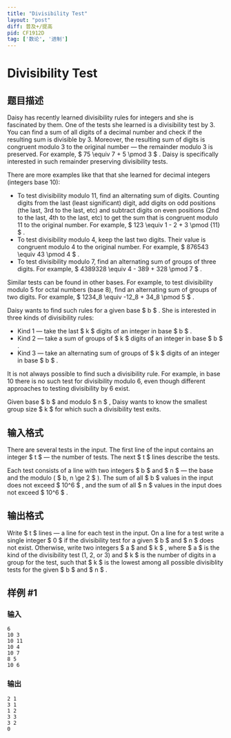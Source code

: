 ```yaml
---
title: "Divisibility Test"
layout: "post"
diff: 普及+/提高
pid: CF1912D
tag: ['数论', '进制']
---
```


# Divisibility Test

## 题目描述

Daisy has recently learned divisibility rules for integers and she is fascinated by them. One of the tests she learned is a divisibility test by 3. You can find a sum of all digits of a decimal number and check if the resulting sum is divisible by 3. Moreover, the resulting sum of digits is congruent modulo 3 to the original number — the remainder modulo 3 is preserved. For example, $ 75 \equiv 7 + 5 \pmod 3 $ . Daisy is specifically interested in such remainder preserving divisibility tests.

There are more examples like that that she learned for decimal integers (integers base 10):

- To test divisibility modulo 11, find an alternating sum of digits. Counting digits from the last (least significant) digit, add digits on odd positions (the last, 3rd to the last, etc) and subtract digits on even positions (2nd to the last, 4th to the last, etc) to get the sum that is congruent modulo 11 to the original number. For example, $ 123 \equiv 1 - 2 + 3 \pmod {11} $ .
- To test divisibility modulo 4, keep the last two digits. Their value is congruent modulo 4 to the original number. For example, $ 876543 \equiv 43 \pmod 4 $ .
- To test divisibility modulo 7, find an alternating sum of groups of three digits. For example, $ 4389328 \equiv 4 - 389 + 328 \pmod 7 $ .

Similar tests can be found in other bases. For example, to test divisibility modulo 5 for octal numbers (base 8), find an alternating sum of groups of two digits. For example, $ 1234_8 \equiv -12_8 + 34_8 \pmod 5 $ .

Daisy wants to find such rules for a given base $ b $ . She is interested in three kinds of divisibility rules:

- Kind 1 — take the last $ k $ digits of an integer in base $ b $ .
- Kind 2 — take a sum of groups of $ k $ digits of an integer in base $ b $ .
- Kind 3 — take an alternating sum of groups of $ k $ digits of an integer in base $ b $ .

It is not always possible to find such a divisibility rule. For example, in base 10 there is no such test for divisibility modulo 6, even though different approaches to testing divisibility by 6 exist.

Given base $ b $ and modulo $ n $ , Daisy wants to know the smallest group size $ k $ for which such a divisibility test exits.

## 输入格式

There are several tests in the input. The first line of the input contains an integer $ t $ — the number of tests. The next $ t $ lines describe the tests.

Each test consists of a line with two integers $ b $ and $ n $ — the base and the modulo ( $ b, n \ge 2 $ ). The sum of all $ b $ values in the input does not exceed $ 10^6 $ , and the sum of all $ n $ values in the input does not exceed $ 10^6 $ .

## 输出格式

Write $ t $ lines — a line for each test in the input. On a line for a test write a single integer $ 0 $ if the divisibility test for a given $ b $ and $ n $ does not exist. Otherwise, write two integers $ a $ and $ k $ , where $ a $ is the kind of the divisibility test (1, 2, or 3) and $ k $ is the number of digits in a group for the test, such that $ k $ is the lowest among all possible divisiblity tests for the given $ b $ and $ n $ .

## 样例 #1

### 输入

```
6
10 3
10 11
10 4
10 7
8 5
10 6
```

### 输出

```
2 1
3 1
1 2
3 3
3 2
0
```

